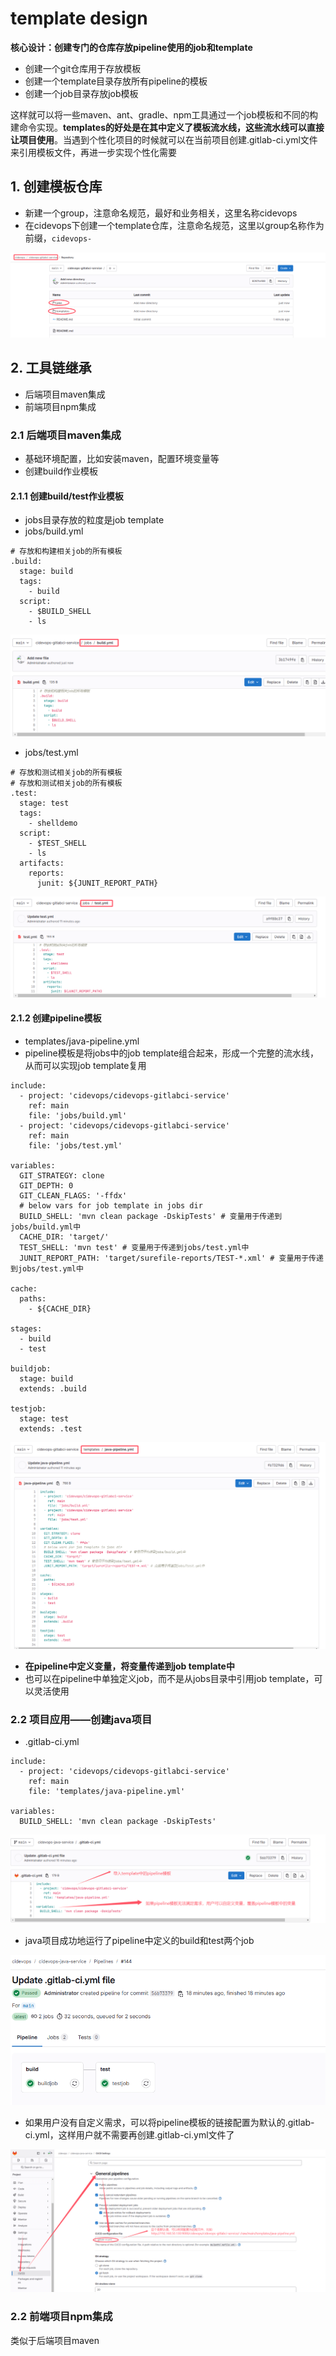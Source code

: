 # template design

**核心设计：创建专门的仓库存放pipeline使用的job和template**
* 创建一个git仓库用于存放模板
* 创建一个template目录存放所有pipeline的模板
* 创建一个job目录存放job模板

这样就可以将一些maven、ant、gradle、npm工具通过一个job模板和不同的构建命令实现。**templates的好处是在其中定义了模板流水线，这些流水线可以直接让项目使用**。当遇到个性化项目的时候就可以在当前项目创建.gitlab-ci.yml文件来引用模板文件，再进一步实现个性化需要


## 1. 创建模板仓库
* 新建一个group，注意命名规范，最好和业务相关，这里名称cidevops
* 在cidevops下创建一个template仓库，注意命名规范，这里以group名称作为前缀，`cidevops-`

![alt text](27abb55e-663f-438b-94a2-4cc2ce46335e.png)

## 2. 工具链继承
* 后端项目maven集成
* 前端项目npm集成

### 2.1 后端项目maven集成
* 基础环境配置，比如安装maven，配置环境变量等
* 创建build作业模板

#### 2.1.1 创建build/test作业模板
* jobs目录存放的粒度是job template
* jobs/build.yml
```
# 存放和构建相关job的所有模板
.build:
  stage: build
  tags:
    - build
  script:
    - $BUILD_SHELL
    - ls
```
![alt text](5e3f6789-d4d6-4717-b107-c93375b471fe.png)

* jobs/test.yml
```
# 存放和测试相关job的所有模板
# 存放和测试相关job的所有模板
.test:
  stage: test
  tags:
    - shelldemo
  script:
    - $TEST_SHELL
    - ls
  artifacts:
    reports:
      junit: ${JUNIT_REPORT_PATH}
```
![alt text](8faa42b8-18c3-479e-9fbd-72095980854f.png)

#### 2.1.2 创建pipeline模板
* templates/java-pipeline.yml
* pipeline模板是将jobs中的job template组合起来，形成一个完整的流水线，从而可以实现job template复用
```
include:
  - project: 'cidevops/cidevops-gitlabci-service'
    ref: main
    file: 'jobs/build.yml'
  - project: 'cidevops/cidevops-gitlabci-service'
    ref: main
    file: 'jobs/test.yml'

variables:
  GIT_STRATEGY: clone
  GIT_DEPTH: 0
  GIT_CLEAN_FLAGS: '-ffdx'
  # below vars for job template in jobs dir
  BUILD_SHELL: 'mvn clean package -DskipTests' # 变量用于传递到jobs/build.yml中
  CACHE_DIR: 'target/'
  TEST_SHELL: 'mvn test' # 变量用于传递到jobs/test.yml中
  JUNIT_REPORT_PATH: 'target/surefile-reports/TEST-*.xml' # 变量用于传递到jobs/test.yml中

cache:
  paths:
    - ${CACHE_DIR}

stages:
  - build
  - test

buildjob:
  stage: build
  extends: .build

testjob:
  stage: test
  extends: .test
```
![alt text](5ebe4b15-d363-48de-998b-a6961e9045dd.png)
* **在pipeline中定义变量，将变量传递到job template中**
* 也可以在pipeline中单独定义job，而不是从jobs目录中引用job template，可以灵活使用

### 2.2 项目应用——创建java项目
* .gitlab-ci.yml
```
include:
  - project: 'cidevops/cidevops-gitlabci-service'
    ref: main
    file: 'templates/java-pipeline.yml'

variables:
  BUILD_SHELL: 'mvn clean package -DskipTests'
```
![alt text](cd6b3a7d-31a6-4709-9b21-d5f73366f86a.png)

* java项目成功地运行了pipeline中定义的build和test两个job

![alt text](aaa5a694-651d-4baf-8fff-56cad1227ed8.png)

* 如果用户没有自定义需求，可以将pipeline模板的链接配置为默认的.gitlab-ci.yml，这样用户就不需要再创建.gitlab-ci.yml文件了

![alt text](26f50c3a-8040-4cc5-9141-ee3093145f80.png)

### 2.2 前端项目npm集成
类似于后端项目maven